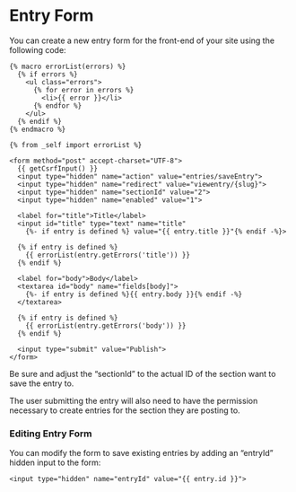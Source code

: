 # Entry Form

You can create a new entry form for the front-end of your site using the following code:

```twig
{% macro errorList(errors) %}
  {% if errors %}
    <ul class="errors">
      {% for error in errors %}
        <li>{{ error }}</li>
      {% endfor %}
    </ul>
  {% endif %}
{% endmacro %}

{% from _self import errorList %}

<form method="post" accept-charset="UTF-8">
  {{ getCsrfInput() }}
  <input type="hidden" name="action" value="entries/saveEntry">
  <input type="hidden" name="redirect" value="viewentry/{slug}">
  <input type="hidden" name="sectionId" value="2">
  <input type="hidden" name="enabled" value="1">

  <label for="title">Title</label>
  <input id="title" type="text" name="title"
    {%- if entry is defined %} value="{{ entry.title }}"{% endif -%}>

  {% if entry is defined %}
    {{ errorList(entry.getErrors('title')) }}
  {% endif %}

  <label for="body">Body</label>
  <textarea id="body" name="fields[body]">
    {%- if entry is defined %}{{ entry.body }}{% endif -%}
  </textarea>

  {% if entry is defined %}
    {{ errorList(entry.getErrors('body')) }}
  {% endif %}

  <input type="submit" value="Publish">
</form>
```

Be sure and adjust the “sectionId” to the actual ID of the section want to save the entry to.

The user submitting the entry will also need to have the permission necessary to create entries for the section they are posting to.

### Editing Entry Form

You can modify the form to save existing entries by adding an “entryId” hidden input to the form:

```twig
<input type="hidden" name="entryId" value="{{ entry.id }}">
```